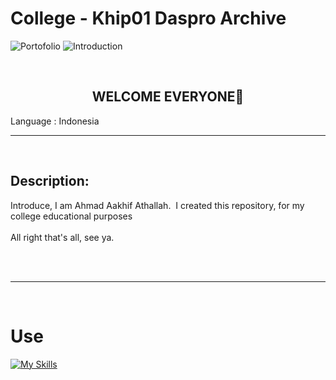 # College - Khip01 Daspro Archive

<img src="https://img.shields.io/badge/Type-College Archive-yellowgreen?logo=files&logoColor=white" alt="Portofolio"> <img src="https://img.shields.io/badge/-Introduction-red" alt="Introduction">

<br>

<h2 style="text-align:center;">WELCOME EVERYONE👋</h2>

Language : Indonesia

---

<br>

## Description:
Introduce, I am Ahmad Aakhif Athallah. 
I created this repository, for my college educational purposes
<br>
<br>
All right that's all, see ya.

<br>

<br>

---

<br>

# Use
[![My Skills](https://skillicons.dev/icons?i=java,vscode)](https://github.com/Khip01)

